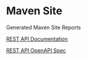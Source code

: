 # Maven Site

Generated Maven Site Reports

[REST API Documentation](api.html)

[REST API OpenAPI Spec](test-data-service-oas.json)